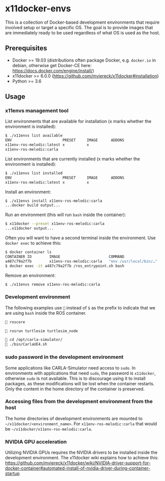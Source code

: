 # x11docker-envs
This is a collection of Docker-based development environments that require involved setup or
target a specific OS. The goal is to provide images that are immediately ready to be used
regardless of what OS is used as the host.

## Prerequisites
* Docker >= 19.03 (distributions often package Docker, e.g. `docker.io` in debian, otherwise get Docker-CE here: https://docs.docker.com/engine/install/)
* x11docker >= 6.0.0 (https://github.com/mviereck/x11docker#installation)
* Python >= 3.6

## Usage
### x11envs management tool

List environments that are available for installation (x marks whether the environment is installed):
```bash
$ ./x11envs list available
ENV                       PRESET     IMAGE      ADDONS
x11env-ros-melodic:latest x          x          
x11env-ros-melodic:carla                             
```

List environments that are currently installed (x marks whether the environment is installed):
```bash
$ ./x11envs list installed
ENV                       PRESET     IMAGE      ADDONS
x11env-ros-melodic:latest x          x          
```

Install an environment:
```bash
$ ./x11envs install x11env-ros-melodic:carla
...docker build output...
```

Run an environment (this will run `bash` inside the container):
```bash
$ x11docker --preset x11env-ros-melodic:carla
...x11docker output...
```
Often you will want to have a second terminal inside the environment. Use `docker exec` to achieve this:
```bash
$ docker container ls
CONTAINER ID        IMAGE                      COMMAND                  CREATED             STATUS              PORTS               NAMES
a487c79a2f7b        x11env-ros-melodic:carla   "env /usr/local/bin/…"   12 minutes ago      Up 12 minutes                           x11docker_X1_x11env-ros-melodic-carla_42924550588
$ docker exec -it a487c79a2f7b /ros_entrypoint.sh bash
```

Remove an environment:
```bash
$ ./x11envs remove x11env-ros-melodic:carla
```

### Development environment
The following examples use `🤖` instead of `$` as the prefix to indicate that
we are using `bash` inside the ROS container.

```bash
🤖 roscore
```
```bash
🤖 rosrun turtlesim turtlesim_node
```
```bash
🤖 cd /opt/carla-simulator/
🤖 ./bin/CarlaUE4.sh
```

### sudo password in the development environment
Some applications like CARLA-Simulator need access to `sudo`. In environments with applications that need `sudo`,
the password is `x11docker`, otherwise `sudo` is not available. This is to discourage using it to install packages,
as these modifications will be lost when the container restarts. Only the content in the home directory of the
container is preserved.

### Accessing files from the development environment from the host
The home directories of development environments are mounted to `~/x11docker/<environment_name>`. For 
`x11env-ros-melodic:carla` that would be `~/x11docker/x11env-ros-melodic:carla`.

### NVIDIA GPU acceleration
Utilizing NVIDIA GPUs requires the NVIDIA drivers to be installed inside the development environment. The x11docker
wiki explains how to achieve this: https://github.com/mviereck/x11docker/wiki/NVIDIA-driver-support-for-docker-container#automated-install-of-nvidia-driver-during-container-startup
